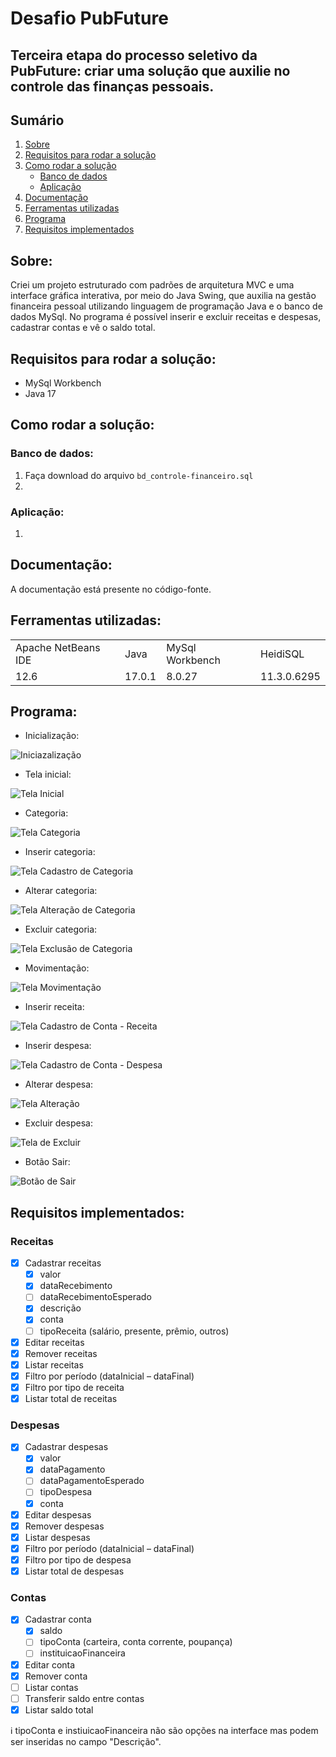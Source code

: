# Desafio PubFuture

## Terceira etapa do processo seletivo da PubFuture: criar uma solução que auxilie no controle das finanças pessoais.

## Sumário
1. [Sobre](#Sobre)
2. [Requisitos para rodar a solução](#requisitos-para-rodar-a-solução)
3. [Como rodar a solução](#como-rodar-a-solução)
   - [Banco de dados](#banco-de-dados)
   - [Aplicação](#aplicação)
4. [Documentação](#documentação)
5. [Ferramentas utilizadas](#documentação)
6. [Programa](#programa)
7. [Requisitos implementados](#requisitos-implementados)

## Sobre: 
Criei um projeto estruturado com padrões de arquitetura MVC e uma interface gráfica interativa, por meio do Java Swing, que auxilia na gestão financeira pessoal utilizando linguagem de programação Java e o banco de dados MySql. No programa é possível inserir e excluir receitas e despesas, cadastrar contas e vê o saldo total. 

## Requisitos para rodar a solução:
- MySql Workbench
- Java 17

## Como rodar a solução:
   ### Banco de dados:
   1. Faça download do arquivo `bd_controle-financeiro.sql`
   2. 
   ### Aplicação:
   1.

## Documentação: 
A documentação está presente no código-fonte.

## Ferramentas utilizadas:
<table>
 <tr> 
  <td>Apache NetBeans IDE</td>
  <td>Java</td>
  <td>MySql Workbench</td>
  <td>HeidiSQL</td>
 </tr>
<tr>
  <td>12.6</td>
  <td>17.0.1</td>
  <td>8.0.27</td>
  <td>11.3.0.6295</td>
 </tr>
</table>

## Programa:

- Inicialização:

![Iniciazalização](https://user-images.githubusercontent.com/95294368/149638195-3ff3a13b-020f-4a90-845d-538213656325.gif)

- Tela inicial:

![Tela Inicial](https://user-images.githubusercontent.com/95294368/149587263-9628cd0a-f759-4c9f-b9db-a950ea4814aa.jpg)

- Categoria:

![Tela Categoria](https://user-images.githubusercontent.com/95294368/149587258-00c41d5a-3b9e-4df4-8fbf-d4579bae3929.jpg)

- Inserir categoria:

![Tela Cadastro de Categoria](https://user-images.githubusercontent.com/95294368/149587253-d4e2dd13-83e8-462a-8038-ca35a5e73afb.jpg)

- Alterar categoria:

![Tela Alteração de Categoria](https://user-images.githubusercontent.com/95294368/149587248-0127c301-36dc-43b6-9c01-bf614eca7982.jpg)

- Excluir categoria:

![Tela Exclusão de Categoria](https://user-images.githubusercontent.com/95294368/149587262-307adfa2-930c-4e42-a9d7-3c323cb119d3.jpg)

- Movimentação:

![Tela Movimentação](https://user-images.githubusercontent.com/95294368/149587240-d26553e6-8c46-4236-a4e5-86796f361cd3.jpg)

- Inserir receita:

![Tela Cadastro de Conta - Receita](https://user-images.githubusercontent.com/95294368/149587256-5ab90a95-6bce-43b5-9707-294c37846e4e.jpg)

- Inserir despesa:

![Tela Cadastro de Conta - Despesa](https://user-images.githubusercontent.com/95294368/149587254-e621866c-8a34-42bc-be66-24f53c362921.jpg)

- Alterar despesa:

![Tela Alteração](https://user-images.githubusercontent.com/95294368/149587250-75813b33-b323-4f34-b7b7-554723155389.jpg)

- Excluir despesa:

![Tela de Excluir](https://user-images.githubusercontent.com/95294368/149587260-c597d58e-4ba7-496f-848a-1670dc9b73f2.jpg)

- Botão Sair:

![Botão de Sair](https://user-images.githubusercontent.com/95294368/149587242-c458eb8d-91d6-4f27-9901-4c561252c601.jpg)


## Requisitos implementados: 

### Receitas
- [x] Cadastrar receitas 
  - [x] valor 
  - [x] dataRecebimento 
  - [ ] dataRecebimentoEsperado 
  - [x] descrição 
  - [x] conta 
  - [ ] tipoReceita (salário, presente, prêmio, outros) 
- [x] Editar receitas 
- [x] Remover receitas 
- [x] Listar receitas 
- [x] Filtro por período (dataInicial – dataFinal) 
- [x] Filtro por tipo de receita 
- [x] Listar total de receitas 
### Despesas
- [x] Cadastrar despesas 
  - [x] valor 
  - [x] dataPagamento 
  - [ ] dataPagamentoEsperado 
  - [ ] tipoDespesa 
  - [x] conta 
- [x] Editar despesas 
- [x] Remover despesas 
- [x] Listar despesas 
- [x] Filtro por período (dataInicial – dataFinal) 
- [x] Filtro por tipo de despesa 
- [x] Listar total de despesas 
### Contas
- [x] Cadastrar conta 
  - [x] saldo 
  - [ ] tipoConta (carteira, conta corrente, poupança) 
  - [ ] instituicaoFinanceira 
- [x] Editar conta 
- [x] Remover conta 
- [ ] Listar contas 
- [ ] Transferir saldo entre contas 
- [x] Listar saldo total 

ℹ️ tipoConta e instiuicaoFinanceira não são opções na interface mas podem ser inseridas no campo "Descrição".
